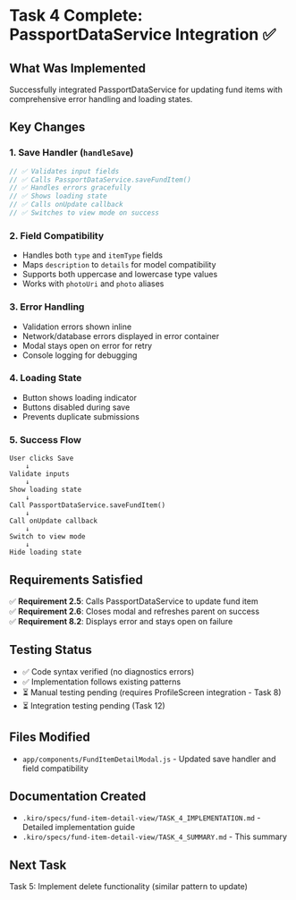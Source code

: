 # Task 4 Complete: PassportDataService Integration ✅

## What Was Implemented

Successfully integrated PassportDataService for updating fund items with comprehensive error handling and loading states.

## Key Changes

### 1. Save Handler (`handleSave`)
```javascript
// ✅ Validates input fields
// ✅ Calls PassportDataService.saveFundItem()
// ✅ Handles errors gracefully
// ✅ Shows loading state
// ✅ Calls onUpdate callback
// ✅ Switches to view mode on success
```

### 2. Field Compatibility
- Handles both `type` and `itemType` fields
- Maps `description` to `details` for model compatibility
- Supports both uppercase and lowercase type values
- Works with `photoUri` and `photo` aliases

### 3. Error Handling
- Validation errors shown inline
- Network/database errors displayed in error container
- Modal stays open on error for retry
- Console logging for debugging

### 4. Loading State
- Button shows loading indicator
- Buttons disabled during save
- Prevents duplicate submissions

### 5. Success Flow
```
User clicks Save
    ↓
Validate inputs
    ↓
Show loading state
    ↓
Call PassportDataService.saveFundItem()
    ↓
Call onUpdate callback
    ↓
Switch to view mode
    ↓
Hide loading state
```

## Requirements Satisfied

✅ **Requirement 2.5**: Calls PassportDataService to update fund item  
✅ **Requirement 2.6**: Closes modal and refreshes parent on success  
✅ **Requirement 8.2**: Displays error and stays open on failure  

## Testing Status

- ✅ Code syntax verified (no diagnostics errors)
- ✅ Implementation follows existing patterns
- ⏳ Manual testing pending (requires ProfileScreen integration - Task 8)
- ⏳ Integration testing pending (Task 12)

## Files Modified

- `app/components/FundItemDetailModal.js` - Updated save handler and field compatibility

## Documentation Created

- `.kiro/specs/fund-item-detail-view/TASK_4_IMPLEMENTATION.md` - Detailed implementation guide
- `.kiro/specs/fund-item-detail-view/TASK_4_SUMMARY.md` - This summary

## Next Task

Task 5: Implement delete functionality (similar pattern to update)
